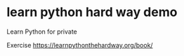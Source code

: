 # learn python hard way demo
Learn Python for private

Exercise  https://learnpythonthehardway.org/book/